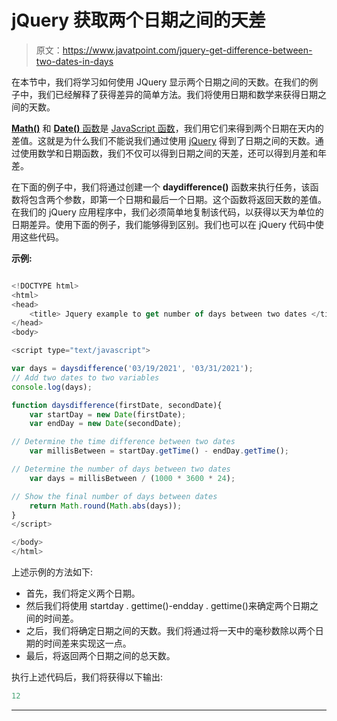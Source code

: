 # jQuery 获取两个日期之间的天差

> 原文：<https://www.javatpoint.com/jquery-get-difference-between-two-dates-in-days>

在本节中，我们将学习如何使用 JQuery 显示两个日期之间的天数。在我们的例子中，我们已经解释了获得差异的简单方法。我们将使用日期和数学来获得日期之间的天数。

[**Math()**](https://www.javatpoint.com/javascript-math) 和 [**Date()** 函数](https://www.javatpoint.com/javascript-date)是 [JavaScript 函数](https://www.javatpoint.com/javascript-function)，我们用它们来得到两个日期在天内的差值。这就是为什么我们不能说我们通过使用 [jQuery](https://www.javatpoint.com/jquery-tutorial) 得到了日期之间的天数。通过使用数学和日期函数，我们不仅可以得到日期之间的天差，还可以得到月差和年差。

在下面的例子中，我们将通过创建一个 **daydifference()** 函数来执行任务，该函数将包含两个参数，即第一个日期和最后一个日期。这个函数将返回天数的差值。在我们的 jQuery 应用程序中，我们必须简单地复制该代码，以获得以天为单位的日期差异。使用下面的例子，我们能够得到区别。我们也可以在 jQuery 代码中使用这些代码。

**示例:**

```js

<!DOCTYPE html>
<html>
<head>
    <title> Jquery example to get number of days between two dates </title>
</head>
<body>

<script type="text/javascript">

var days = daysdifference('03/19/2021', '03/31/2021');
// Add two dates to two variables  
console.log(days);

function daysdifference(firstDate, secondDate){
    var startDay = new Date(firstDate);
    var endDay = new Date(secondDate);

// Determine the time difference between two dates   
    var millisBetween = startDay.getTime() - endDay.getTime();

// Determine the number of days between two dates
    var days = millisBetween / (1000 * 3600 * 24);

// Show the final number of days between dates   
    return Math.round(Math.abs(days));
}
</script>

</body>
</html>

```

上述示例的方法如下:

*   首先，我们将定义两个日期。
*   然后我们将使用 startday . gettime()-endday . gettime()来确定两个日期之间的时间差。
*   之后，我们将确定日期之间的天数。我们将通过将一天中的毫秒数除以两个日期的时间差来实现这一点。
*   最后，将返回两个日期之间的总天数。

执行上述代码后，我们将获得以下输出:

```js
12

```

* * *
